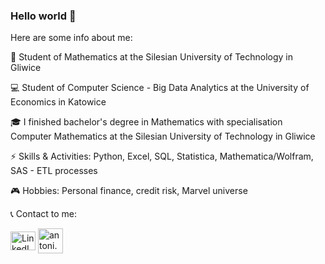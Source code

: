 ### Hello world 👋

Here are some info about me:

 📖 Student of Mathematics at the Silesian University of Technology in Gliwice 
 
 💻 Student of Computer Science - Big Data Analytics at the University of Economics in Katowice
 
 🎓 I finished bachelor's degree in Mathematics with specialisation Computer Mathematics at the Silesian University of Technology in Gliwice
 
 ⚡ Skills & Activities: Python, Excel, SQL, Statistica, Mathematica/Wolfram, SAS - ETL processes

 🎮 Hobbies: Personal finance, credit risk, Marvel universe

 📞 Contact to me: 

<a href="https://linkedin.com/in/antoni-peruzynski" target="blank"><img align="center" src="https://cdn-icons-png.flaticon.com/512/3536/3536505.png" alt="LinkedIN" height="30" width="40" /></a>
<a href="mailto:antoni.peruzynski@gmail.com" target="blank"><img align="center" src="https://cdn-icons-png.flaticon.com/512/732/732200.png" alt="antoni.peruzynski@gmail.com" height="40" width="40" /></a>


<!--
**antoniperuzynski/antoniperuzynski** is a ✨ _special_ ✨ repository because its `README.md` (this file) appears on your GitHub profile.

Here are some ideas to get you started:

- 🔭 I’m currently working on ...
- 🌱 I’m currently learning ...
- 👯 I’m looking to collaborate on ...
- 🤔 I’m looking for help with ...
- 💬 Ask me about ...
- 📫 How to reach me: ...
- 😄 Pronouns: ...
- ⚡ Fun fact: ...
-->
